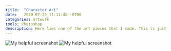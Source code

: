 ```yaml
---
title:  "Character Art"
date:   2020-07-25 11:11:48 -0700
categories: artwork
tools: Photoshop
description: Here lies one of the art pieces that I made. This is just placeholder text~! So I'm not really sure which artwork I'm gonna put in here yet because I haven't done it! Wow, exciting.
---
```

![My helpful screenshot](../assets/images/art/NoraConceptArt.png)
![My helpful screenshot](../assets/images/art/ShiroConceptArt.png)


